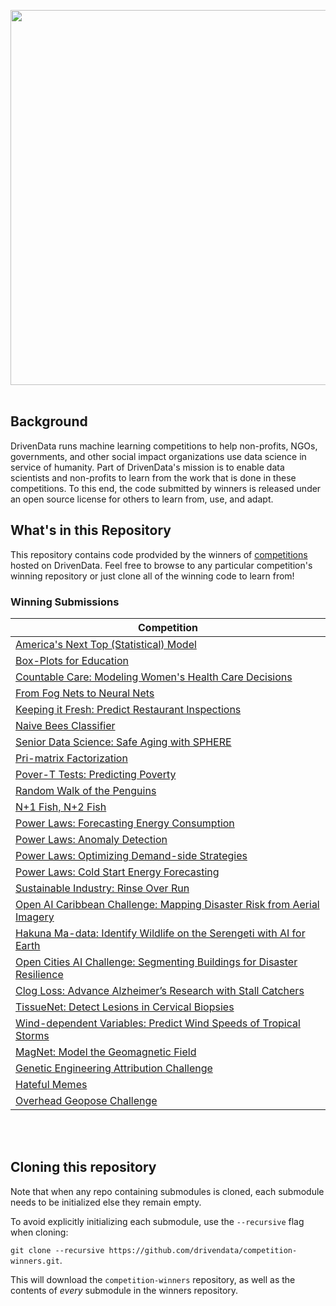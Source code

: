 [<img src='https://s3.amazonaws.com/drivendata-public-assets/logo-white-blue.png' width="600">](https://www.drivendata.org/)
<br><br>

## Background

DrivenData runs machine learning competitions to help non-profits, NGOs, governments, and other social impact organizations use data science in service of humanity. Part of DrivenData's mission is to enable data scientists and non-profits to learn from the work that is done in these competitions. To this end, the code submitted by winners is released under an open source license for others to learn from, use, and adapt.

## What's in this Repository
This repository contains code prodvided by the winners of [competitions](https://www.drivendata.org/competitions/) hosted on DrivenData. Feel free to browse to any particular competition's winning repository or just clone all of the winning code to learn from!

### Winning Submissions

| Competition
| ---
| [America's Next Top (Statistical) Model](https://github.com/drivendataorg/americas-next-top-statistical-model)
| [Box-Plots for Education](https://github.com/drivendataorg/box-plots-for-education)
| [Countable Care: Modeling Women's Health Care Decisions](https://github.com/drivendataorg/countable-care)
| [From Fog Nets to Neural Nets](https://github.com/drivendataorg/from-fog-nets-to-neural-nets)
| [Keeping it Fresh: Predict Restaurant Inspections](https://github.com/drivendataorg/keeping-it-fresh)
| [Naive Bees Classifier](https://github.com/drivendataorg/naive-bees-classifier)
| [Senior Data Science: Safe Aging with SPHERE](https://github.com/drivendataorg/senior-data-science)
| [Pri-matrix Factorization](https://github.com/drivendataorg/pri-matrix-factorization)
| [Pover-T Tests: Predicting Poverty](https://github.com/drivendataorg/pover-t-tests)
| [Random Walk of the Penguins](https://github.com/drivendataorg/random-walk-of-the-penguins)
| [N+1 Fish, N+2 Fish](https://github.com/drivendataorg/n-plus-one-fish)
| [Power Laws: Forecasting Energy Consumption](https://github.com/drivendataorg/power-laws-forecasting)
| [Power Laws: Anomaly Detection](https://github.com/drivendataorg/power-laws-anomalies)
| [Power Laws: Optimizing Demand-side Strategies](https://github.com/drivendataorg/power-laws-optimization)
| [Power Laws: Cold Start Energy Forecasting](https://github.com/drivendataorg/power-laws-cold-start)
| [Sustainable Industry: Rinse Over Run](https://github.com/drivendataorg/rinse-over-run)
| [Open AI Caribbean Challenge: Mapping Disaster Risk from Aerial Imagery](https://github.com/drivendataorg/open-ai-caribbean)
| [Hakuna Ma-data: Identify Wildlife on the Serengeti with AI for Earth](https://github.com/drivendataorg/hakuna-madata)
| [Open Cities AI Challenge: Segmenting Buildings for Disaster Resilience](https://github.com/drivendataorg/open-cities-ai-challenge)
| [Clog Loss: Advance Alzheimer’s Research with Stall Catchers](https://github.com/drivendataorg/clog-loss-alzheimers-research)
| [TissueNet: Detect Lesions in Cervical Biopsies](https://github.com/drivendataorg/tissuenet-cervical-biopsies)
| [Wind-dependent Variables: Predict Wind Speeds of Tropical Storms](https://github.com/drivendataorg/wind-dependent-variables)
| [MagNet: Model the Geomagnetic Field](https://github.com/drivendataorg/magnet-geomagnetic-field)
| [Genetic Engineering Attribution Challenge](https://zenodo.org/record/4774228#.YQRNnXVKgkF)
| [Hateful Memes](https://github.com/drivendataorg/hateful-memes.git)
| [Overhead Geopose Challenge](https://github.com/drivendataorg/overhead-geopose-challenge)


<br><br>


## Cloning this repository

Note that when any repo containing submodules is cloned, each submodule needs to be initialized else they remain empty.

To avoid explicitly initializing each submodule, use the `--recursive` flag when cloning:

`git clone --recursive https://github.com/drivendata/competition-winners.git`.

This will download the `competition-winners` repository, as well as the contents of _every_ submodule in the winners repository.

